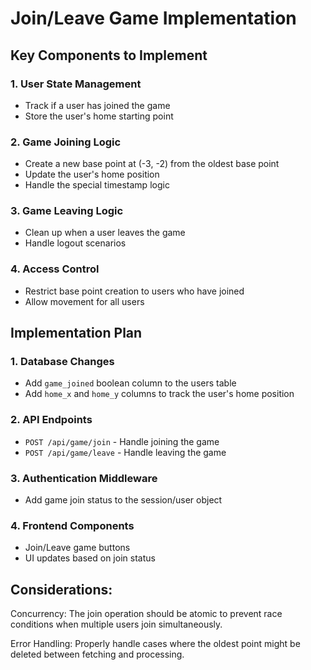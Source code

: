 # Join/Leave Game Implementation

## Key Components to Implement

### 1. User State Management
- Track if a user has joined the game
- Store the user's home starting point

### 2. Game Joining Logic
- Create a new base point at (-3, -2) from the oldest base point
- Update the user's home position
- Handle the special timestamp logic

### 3. Game Leaving Logic
- Clean up when a user leaves the game
- Handle logout scenarios

### 4. Access Control
- Restrict base point creation to users who have joined
- Allow movement for all users

## Implementation Plan

### 1. Database Changes
- Add `game_joined` boolean column to the users table
- Add `home_x` and `home_y` columns to track the user's home position

### 2. API Endpoints
- `POST /api/game/join` - Handle joining the game
- `POST /api/game/leave` - Handle leaving the game

### 3. Authentication Middleware
- Add game join status to the session/user object

### 4. Frontend Components
- Join/Leave game buttons
- UI updates based on join status

## Considerations:

Concurrency: The join operation should be atomic to prevent race conditions when multiple users join simultaneously.

Error Handling: Properly handle cases where the oldest point might be deleted between fetching and processing.